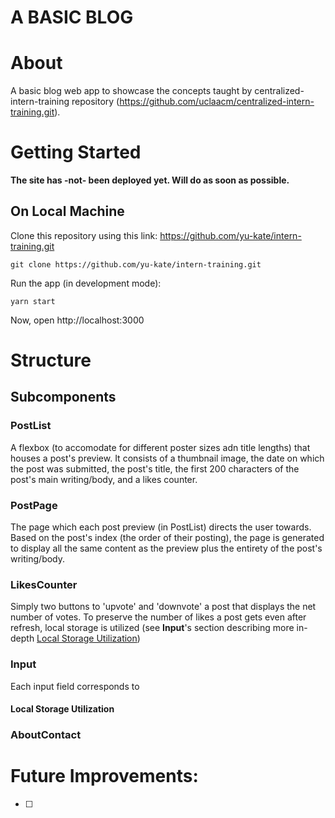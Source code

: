 # A BASIC BLOG

# About

A basic blog web app to showcase the concepts taught by centralized-intern-training repository (https://github.com/uclaacm/centralized-intern-training.git).

# Getting Started

__The site has -not- been deployed yet. Will do as soon as possible.__

## On Local Machine

Clone this repository using this link: https://github.com/yu-kate/intern-training.git
```
git clone https://github.com/yu-kate/intern-training.git
```

Run the app (in development mode):
```
yarn start
```

Now, open http://localhost:3000

# Structure

## Subcomponents
### PostList
A flexbox (to accomodate for different poster sizes adn title lengths) that houses a post's preview. It consists of a thumbnail image, the date on which the post was submitted, the post's title, the first 200 characters of the post's main writing/body, and a likes counter.

### PostPage
The page which each post preview (in PostList) directs the user towards. Based on the post's index (the order of their posting), the page is generated to display all the same content as the preview plus the entirety of the post's writing/body. 

### LikesCounter
Simply two buttons to 'upvote' and 'downvote' a post that displays the net number of votes. To preserve the number of likes a post gets even after refresh, local storage is utilized (see __Input__'s section describing more in-depth [Local Storage Utilization](####Local-Storage-Utilization))

### Input
Each input field corresponds to 

#### Local Storage Utilization

### AboutContact

# Future Improvements:
-[ ] 



